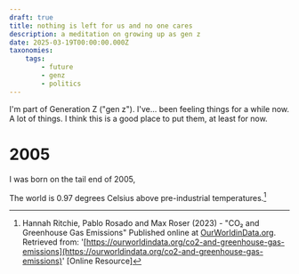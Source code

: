 ```yaml
---
draft: true
title: nothing is left for us and no one cares
description: a meditation on growing up as gen z
date: 2025-03-19T00:00:00.000Z
taxonomies:
    tags:
        - future
        - genz
        - politics
---
```


I'm part of Generation Z ("gen z"). I've... been feeling things for a while now. A lot of things. I think this is a good
place to put them, at least for now.

# 2005

I was born on the tail end of 2005,

The world is 0.97 degrees Celsius above pre-industrial temperatures.[^1]

[^1]: Hannah Ritchie, Pablo Rosado and Max Roser (2023) - "CO₂ and Greenhouse Gas Emissions" Published online at [OurWorldinData.org](https://ourworldindata.org). Retrieved from: '[https://ourworldindata.org/co2-and-greenhouse-gas-emissions](https://ourworldindata.org/co2-and-greenhouse-gas-emissions)' \[Online Resource\]
